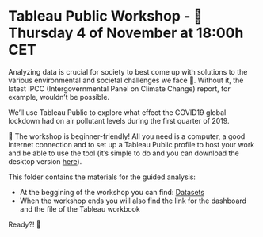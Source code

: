 # Tableau Public Workshop - 📍 Thursday 4 of November at 18:00h CET

Analyzing data is crucial for society to best come up with solutions to the various environmental and societal challenges we face 🎯. Without it, the latest IPCC (Intergovernmental Panel on Climate Change) report, for example, wouldn’t be possible.

We’ll use Tableau Public to explore what effect the COVID19 global lockdown had on air pollutant levels during the first quarter of 2019.

📌 The workshop is beginner-friendly! All you need is a computer, a good internet connection and to set up a Tableau Public profile to host your work and be able to use the tool (it’s simple to do and you can download the desktop version [here](https://public.tableau.com/s/)).

This folder contains the materials for the guided analysis:
- At the beggining of the workshop you can find: [Datasets](https://github.com/ang-ferriz/Tableau_Public_Workshop/tree/main/Tableau_Public_Workshop/Datasets)
- When the workshop ends you will also find the link for the dashboard and the file of the Tableau workbook

Ready?! 🙌

